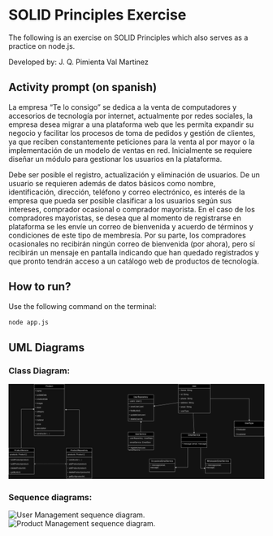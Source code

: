 # SOLID Principles Exercise

The following is an exercise on SOLID Principles which also serves as a practice on node.js.

Developed by:
J. Q. Pimienta
Val Martinez

## Activity prompt (on spanish)
La empresa “Te lo consigo” se dedica a la venta de computadores y accesorios de
tecnología por internet, actualmente por redes sociales, la empresa desea migrar
a una plataforma web que les permita expandir su negocio y facilitar los procesos
de toma de pedidos y gestión de clientes, ya que reciben constantemente
peticiones para la venta al por mayor o la implementación de un modelo de ventas
en red.
Inicialmente se requiere diseñar un módulo para gestionar los usuarios en la
plataforma.  
  
Debe ser posible el registro, actualización y eliminación de usuarios.
De un usuario se requieren además de datos básicos como nombre, identificación,
dirección, teléfono y correo electrónico, es interés de la empresa que pueda ser posible
clasificar a los usuarios según sus intereses, comprador ocasional o comprador
mayorista.
En el caso de los compradores mayoristas, se desea que al momento de registrarse en
plataforma se les envíe un correo de bienvenida y acuerdo de términos y condiciones de
este tipo de membresía.
Por su parte, los compradores ocasionales no recibirán ningún correo de bienvenida (por
ahora), pero sí recibirán un mensaje en pantalla indicando que han quedado registrados
y que pronto tendrán acceso a un catálogo web de productos de tecnología.

## How to run?

Use the following command on the terminal:

```bash
node app.js
```

## UML Diagrams
### Class Diagram:
![UML Diagram for project.](./assets/Analisis%20Diagrama%201.drawio.png)

### Sequence diagrams:
![User Management sequence diagram.](./assets/Secuence_Diagram-Gestión%20de%20Usuarios.drawio.png)
![Product Management sequence diagram.](./assets/Secuence_Diagram-Gestión%20de%20Productos.drawio.png)
